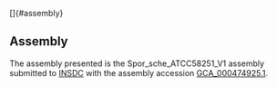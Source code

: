 []{#assembly}

Assembly
--------

The assembly presented is the Spor\_sche\_ATCC58251\_V1 assembly
submitted to [INSDC](http://www.insdc.org) with the assembly accession
[GCA\_000474925.1](http://www.ebi.ac.uk/ena/data/view/GCA_000474925.1).
